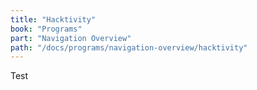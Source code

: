 ```yaml
---
title: "Hacktivity"
book: "Programs"
part: "Navigation Overview"
path: "/docs/programs/navigation-overview/hacktivity"
---
```


Test
